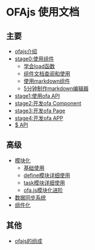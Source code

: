# OFAjs 使用文档

## 主要
* [ofajs介绍](docs/guide.md)
* [stage0:使用组件](docs/stage0/start.md)
    * [学会load函数](docs/stage0/load.md)
    * [组件文档查阅和使用](docs/stage0/use_component.md)
    * [使用markdown组件]()
    * [5分钟制作markdown编辑器]()
* [stage1:使用ofa API]()
* [stage2:开发ofa Component]()
* [stage3:开发ofa Page]()
* [stage4:开发ofa APP]()
* [$ API]()

## 高级
* [模块化](docs/drill/guide.md)
    * [基础使用](docs/drill/base_use.md)
    * [define模块详细使用](docs/drill/define.md)
    * [task模块详细使用](docs/drill/task.md)
    * [ofa.js模块化进阶](docs/drill/more.md)
* [数据同步系统]()
* [组件化]()

## 其他
* [ofajs的组成]()